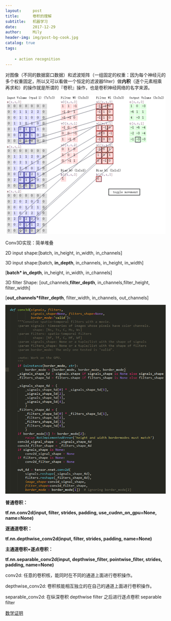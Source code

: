 ```yaml
---
layout:     post
title:      卷积的理解
subtitle:   机器学习
date:       2017-12-29
author:     Mily
header-img: img/post-bg-cook.jpg
catalog: true
tags:

    - action recognition
---
```


对图像（不同的数据窗口数据）和滤波矩阵（一组固定的权重：因为每个神经元的多个权重固定，所以又可以看做一个恒定的滤波器filter）做**内积**（逐个元素相乘再求和）的操作就是所谓的『卷积』操作，也是卷积神经网络的名字来源。

![clipboard](/../img/2017-12-29-卷积的理解/clipboard.png)

Conv3D实现：简单堆叠

2D input shape:[batch, in_height, in_width, in_channels]

3D input shape:[batch, **in_depth**, in_channels, in_height, in_width]

[**batch\* in_depth**, in_height, in_width, in_channels]

3D filter Shape: [out_channels,**filter_depth**, in_channels,filter_height, filter_width]

[**out_channels\*filter_depth**, filter_width, in_channels, out_channels]

![clipboard(1)](/../img/2017-12-29-卷积的理解/clipboard(1).png)

**普通卷积：**

**tf.nn.conv2d(input, filter, strides, padding, use_cudnn_on_gpu=None, name=None)**

**逐通道卷积：**

**tf.nn.depthwise_conv2d(input, filter, strides, padding, name=None)**

**主通道卷积+逐点卷积：**

**tf.nn.separable_conv2d(input, depthwise_filter, pointwise_filter, strides, padding, name=None)**

conv2d: 任意的卷积核，能同时在不同的通道上面进行卷积操作。

depthwise_conv2d: 卷积核能相互独立的在自己的通道上面进行卷积操作。

separable_conv2d: 在纵深卷积 depthwise filter 之后进行逐点卷积 separable filter 

[数学证明](<http://www.songho.ca/dsp/convolution/convolution2d_separable.html>)